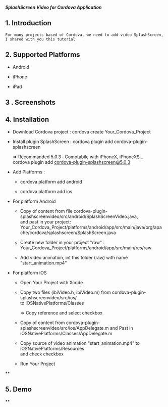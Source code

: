 
***SplashScreen Video  for Cordova Application***   
  
  

## **1. Introduction**

  
`For many projects based of Cordova, we need to add video SplashScreen, I shared with you this tutorial`  
  

## **2. Supported Platforms**

  
- Android  
  
- iPhone  
  
- iPad  
  

## **3 . Screenshots**

  

## **4. Installation**

  
- Download Cordova project : cordova create Your_Cordova_Project  
  
- Install plugin SplashScreen : cordova plugin add cordova-plugin-splashscreen  
  
     => Recommanded 5.0.3 : Comptabile with iPhoneX, iPhoneXS...   
            cordova plugin add cordova-plugin-splashscreen@5.0.3  
  
- Add Platforms :  
  * cordova platform add android  
      
  * cordova platform add ios  
      
- For platform Android  
  
  + Copy of content from file cordova-plugin-splashscreenvideo/src/android/SplashScreenVideo.java,  
    and past in your project: Your_Cordova_Project/platforms/android/app/src/main/java/org/apache/cordova/splashscreen/SplashScreen.java  
  
  + Create new folder in your project "raw" : Your_Cordova_Project/platforms/android/app/src/main/res/raw  
      
  + Add video animation, int this folder (raw) with name "start_animation.mp4"  
      
      
- For platform iOS  
  
  + Open Your Project with Xcode  
      
  + Copy two files (ibiVideo.h, ibiVideo.m) from cordova-plugin-splashscreenvideo/src/ios/  
    to iOSNativePlatforms/Classes        
      
    => Copy reference and select checkbox  
      
  + Copy of content from cordova-plugin-splashscreenvideo/src/ios/AppDelegate.m and Past in iOSNativePlatforms/Classes/AppDelegate.m  
      
  + Copy source of video animation "start_animation.mp4" to iOSNativePlatforms/Resources   
    and check checkbox   
      
  + Run Your Project  
      
**

## 5. Demo

**